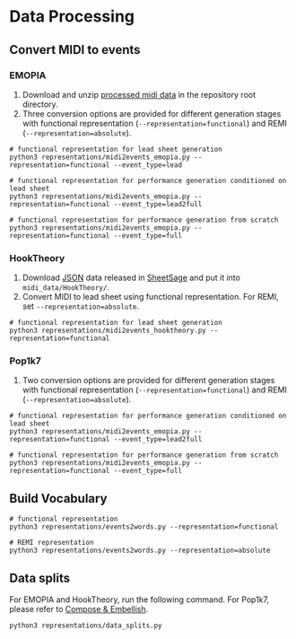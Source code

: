 # Data Processing

## Convert MIDI to events

### EMOPIA
1. Download and unzip [processed midi data](https://drive.google.com/file/d/1U9V5htFjgS9Cj59nJCCssbA7IXfagzwb/view?usp=drive_link) in the repository root directory.
2. Three conversion options are provided for different generation stages with functional representation (`--representation=functional`) and REMI (`--representation=absolute`).
```angular2html
# functional representation for lead sheet generation
python3 representations/midi2events_emopia.py --representation=functional --event_type=lead

# functional representation for performance generation conditioned on lead sheet
python3 representations/midi2events_emopia.py --representation=functional --event_type=lead2full

# functional representation for performance generation from scratch
python3 representations/midi2events_emopia.py --representation=functional --event_type=full
```

### HookTheory
1. Download [JSON](https://sheetsage.s3.amazonaws.com/hooktheory/Hooktheory.json.gz) data released in [SheetSage](https://github.com/chrisdonahue/sheetsage) and put it into `midi_data/HookTheory/`.
2. Convert MIDI to lead sheet using functional representation. For REMI, set `--representation=absolute`.
```angular2html
# functional representation for lead sheet generation
python3 representations/midi2events_hooktheory.py --representation=functional 
```

### Pop1k7
1. Two conversion options are provided for different generation stages with functional representation (`--representation=functional`) and REMI (`--representation=absolute`).
```angular2html
# functional representation for performance generation conditioned on lead sheet
python3 representations/midi2events_emopia.py --representation=functional --event_type=lead2full

# functional representation for performance generation from scratch
python3 representations/midi2events_emopia.py --representation=functional --event_type=full
```

## Build Vocabulary
```angular2html
# functional representation
python3 representations/events2words.py --representation=functional

# REMI representation
python3 representations/events2words.py --representation=absolute
```

## Data splits
For EMOPIA and HookTheory, run the following command. For Pop1k7, please refer to [Compose & Embellish](https://github.com/slSeanWU/Compose_and_Embellish).
```angular2html
python3 representations/data_splits.py
```

